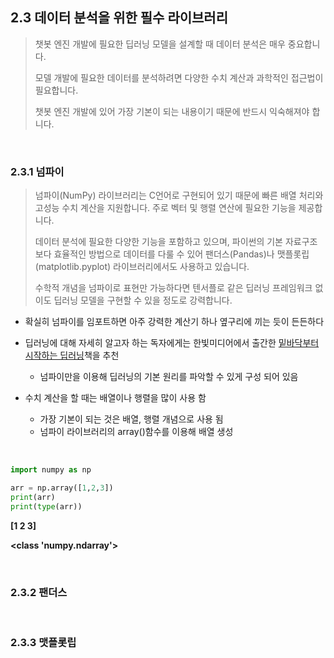 ## 2.3 데이터 분석을 위한 필수 라이브러리

> 챗봇 엔진 개발에 필요한 딥러닝 모델을 설계할 때 데이터 분석은 매우 중요합니다. 
>
> 모델 개발에 필요한 데이터를 분석하려면 다양한 수치 계산과 과학적인 접근법이 필요합니다.
>
> 챗봇 엔진 개발에 있어 가장 기본이 되는 내용이기 때문에 반드시 익숙해져야 합니다.

<br/>

### 2.3.1 넘파이

> 넘파이(NumPy) 라이브러리는 C언어로 구현되어 있기 때문에 빠른 배열 처리와 고성능 수치 계산을 지원합니다. 주로 벡터 및 행렬 연산에 필요한 기능을 제공합니다.
>
> 데이터 분석에 필요한 다양한 기능을 포함하고 있으며, 파이썬의 기본 자료구조보다 효율적인 방법으로 데이터를 다룰 수 있어 팬더스(Pandas)나 맷플롯립(matplotlib.pyplot) 라이브러리에서도 사용하고 있습니다.
>
> 수학적 개념을 넘파이로 표현만 가능하다면 텐서플로 같은 딥러닝 프레임워크 없이도 딥러닝 모델을 구현할 수 있을 정도로 강력합니다. 



- 확실히 넘파이를 임포트하면 아주 강력한 계산기 하나 옆구리에 끼는 듯이 든든하다

  

- 딥러닝에 대해 자세히 알고자 하는 독자에게는 한빛미디어에서 출간한 [밑바닥부터 시작하는 딥러닝](https://www.hanbit.co.kr/store/books/look.php?p_code=B8475831198)책을 추천
  - 넘파이만을 이용해 딥러닝의 기본 원리를 파악할 수 있게 구성 되어 있음
- 수치 계산을 할 때는 배열이나 행렬을 많이 사용 함
  - 가장 기본이 되는 것은 배열, 행렬 개념으로 사용 됨
  - 넘파이 라이브러리의 array()함수를 이용해 배열 생성

<br/>

```python
import numpy as np

arr = np.array([1,2,3])
print(arr)
print(type(arr))
```

**[1 2 3]**

**<class 'numpy.ndarray'>**



<br/>

### 2.3.2 팬더스



<br/>

### 2.3.3 맷플롯립



<br/>